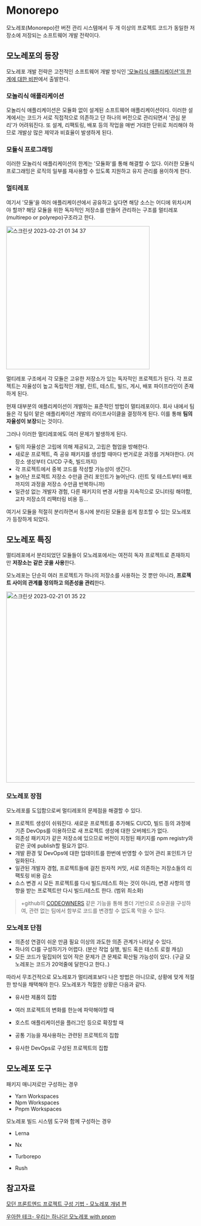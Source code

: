 # Monorepo

모노레포(Monorepo)란 버전 관리 시스템에서 두 개 이상의 프로젝트 코드가 동일한 저장소에 저장되는 소프트웨어 개발 전략이다. 

## 모노레포의 등장

모노레포 개발 전략은 고전적인 소프트웨어 개발 방식인 <u>'모놀리식 애플리케이션'의 한계에 대한 비판</u>에서 출발한다. 

### 모놀리식 애플리케이션

모놀리식 애플리케이션은 모듈화 없이 설계된 소프트웨어 애플리케이션이다. 이러한 설계에서는 코드가 서로 직접적으로 의존하고 단 하나의 버전으로 관리되면서 '관심 분리'가 어려워진다. 또 설계, 리팩토링, 배포 등의 작업을 매번 거대한 단위로 처리해야 하므로 개발상 많은 제약과 비효율이 발생하게 된다. 

### 모듈식 프로그래밍

이러한 모놀리식 애플리케이션의 한계는 '모듈화'를 통해 해결할 수 있다. 이러한 모듈식 프로그래밍은 로직의 일부를 재사용할 수 있도록 지원하고 유지 관리를 용이하게 한다. 

### 멀티레포

여기서 '모듈'을 여러 애플리케이션에서 공유하고 싶다면 해당 소스는 어디에 위치시켜야 할까? 해당 모듈을 위한 독자적인 저장소를 만들어 관리하는 구조를 멀티레포(multirepo or polyrepo)구조라고 한다. 

<img width="383" alt="스크린샷 2023-02-21 01 34 37" src="https://user-images.githubusercontent.com/67703882/220160355-5571ff64-9bfa-4d37-adbf-dcdc83306228.png">

멀티레포 구조에서 각 모듈은 고유한 저장소가 있는 독자적인 프로젝트가 된다. 각 프로젝트는 자율성이 높고 독립적인 개발, 린트, 테스트, 빌드, 게시, 배포 파이프라인이 존재하게 된다. 

현재 대부분의 애플리케이션이 개발하는 표준적인 방법이 멀티레포이다. 회사 내에서 팀들은 각 팀이 맡은 애플리케이션 개발의 라이프사이클을 결정하게 된다. 이를 통해 **팀의 자율성이 보장**되는 것이다.

그러나 이러한 멀티레포에도 여러 문제가 발생하게 된다.

- 팀의 자율성은 고립에 의해 제공되고, 고립은 협업을 방해한다. 
- 새로운 프로젝트, 즉 공유 패키지를 생성할 때마다  번거로운 과정를 거쳐야한다. (저장소 생성부터 CI/CD 구축, 빌드까지)
- 각 프로젝트에서 중복 코드를 작성할 가능성이 생긴다.
- 늘어난 프로젝트 저장소 수만큼 관리 포인트가 늘어난다. (린트 및 테스트부터 배포까지의 과정을 저장소 수만큼 반복하니까)
- 일관성 없는 개발자 경험, 다른 패키지의 변경 사항을 지속적으로 모니터링 해야함, 교차 저장소의 리팩터링 비용 등...

여기서 모듈을 적절히 분리하면서 동시에 분리된 모듈을 쉽게 참조할 수 있는 모노레포가 등장하게 되었다. 

## 모노레포 특징 

멀티레포에서 분리되었던 모듈들이 모노레포에서는 여전히 독자 프로젝트로 존재하지만 **저장소는 같은 곳을 사용**한다. 

모노레포는 단순히 여러 프로젝트가 하나의 저장소를 사용하는 것 뿐만 아니라, **프로젝트 사이의 관계를 정의하고 의존성을 관리**한다. 

<img width="511" alt="스크린샷 2023-02-21 01 35 22" src="https://user-images.githubusercontent.com/67703882/220160515-feabed0c-5e50-4e6b-a591-16adbd471d56.png">

### 모노레포 장점

모노레포를 도입함으로써 멀티레포의 문제점을 해결할 수 있다. 

- 프로젝트 생성이 쉬워진다. 새로운 프로젝트를 추가해도 CI/CD, 빌드 등의 과정에 기존 DevOps를 이용하므로 새 프로젝트 생성에 대한 오버헤드가 없다. 
- 의존성 패키지가 같은 저장소에 있으므로 버전이 지정된 패키지를 npm registry와 같은 곳에 publish할 필요가 없다.
- 개발 환경 및 DevOps에 대한 업데이트를 한번에 반영할 수 있어 관리 포인트가 단일화된다.
- 일관된 개발자 경험, 프로젝트들에 걸친 원자적 커밋, 서로 의존하는 저장소들의 리팩토링 비용 감소
- 소스 변경 시 모든 프로젝트를 다시 빌드/테스트 하는 것이 아니라, 변경 사항의 영향을 받는 프로젝트만 다시 빌드/테스트 한다. (범위 최소화)

> +github의 [CODEOWNERS](https://docs.github.com/en/repositories/managing-your-repositorys-settings-and-features/customizing-your-repository/about-code-owners) 같은 기능을 통해 폴더 기반으로 소유권을 구성하여, 관련 없는 팀에서 함부로 코드를 변경할 수 없도록 막을 수 있다. 

### 모노레포 단점

- 의존성 연결이 쉬운 만큼 필요 이상의 과도한 의존 관계가 나타날 수 있다.
- 하나의 CI를 구성하기가 어렵다. (분산 작업 실행, 빌드 혹은 테스트 로컬 캐싱)
- 모든 코드가 밀집되어 있어 작은 문제가 큰 문제로 확산될 가능성이 있다. (구글 모노레포는 코드가 20억줄에 달한다고 한다..)

따라서 무조건적으로 모노레포가 멀티레포보다 나은 방법은 아니므로, 상황에 맞게 적절한 방식을 채택해야 한다. 모노레포가 적절한 상황은 다음과 같다.

- 유사한 제품의 집합

- 여러 프로젝트의 변화를 한눈에 파악해야할 때

- 호스트 애플리케이션을 플러그인 등으로 확장할 때

- 공통 기능을 재사용하는 관련된 프로젝트의 집합

- 유사한 DevOps로 구성된 프로젝트의 집합 

  

## 모노레포 도구

패키지 매니저로만 구성하는 경우

- Yarn Workspaces
- Npm Workspaces
- Pnpm Workspaces

모노레포 빌드 시스템 도구와 함께 구성하는 경우

- Lerna
- Nx
- Turborepo

- Rush



## 참고자료

[모던 프론트엔드 프로젝트 구성 기법 - 모노레포 개념 편](https://d2.naver.com/helloworld/0923884)

[우아한 테크- 우리는 하나다! 모노레포 with pnpm](https://woowacon.com/ko/2022/detailVideo/26)